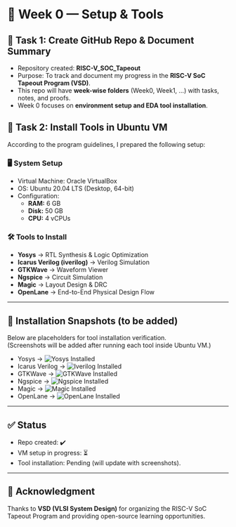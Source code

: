 # 📅 Week 0 — Setup & Tools

## 📌 Task 1: Create GitHub Repo & Document Summary
- Repository created: **RISC-V_SOC_Tapeout**
- Purpose: To track and document my progress in the **RISC-V SoC Tapeout Program (VSD)**.
- This repo will have **week-wise folders** (Week0, Week1, …) with tasks, notes, and proofs.
- Week 0 focuses on **environment setup and EDA tool installation**.

## 📌 Task 2: Install Tools in Ubuntu VM
According to the program guidelines, I prepared the following setup:

### 🖥️ System Setup
- Virtual Machine: Oracle VirtualBox  
- OS: Ubuntu 20.04 LTS (Desktop, 64-bit)  
- Configuration:  
  - **RAM:** 6 GB  
  - **Disk:** 50 GB  
  - **CPU:** 4 vCPUs  

### 🛠️ Tools to Install
- **Yosys** → RTL Synthesis & Logic Optimization  
- **Icarus Verilog (iverilog)** → Verilog Simulation  
- **GTKWave** → Waveform Viewer  
- **Ngspice** → Circuit Simulation  
- **Magic** → Layout Design & DRC  
- **OpenLane** → End-to-End Physical Design Flow  

---

## 📸 Installation Snapshots (to be added)
Below are placeholders for tool installation verification.  
(Screenshots will be added after running each tool inside Ubuntu VM.)

- Yosys → ![Yosys Installed](images/yosys.png)  
- Icarus Verilog → ![Iverilog Installed](images/iverilog.png)  
- GTKWave → ![GTKWave Installed](images/gtkwave.png)  
- Ngspice → ![Ngspice Installed](images/ngspice.png)  
- Magic → ![Magic Installed](images/magic.png)  
- OpenLane → ![OpenLane Installed](images/openlane.png)  

---

## ✅ Status
- Repo created: ✔️  
- VM setup in progress: ⏳  
- Tool installation: Pending (will update with screenshots).  

---

## 🙏 Acknowledgment
Thanks to **VSD (VLSI System Design)** for organizing the RISC-V SoC Tapeout Program and providing open-source learning opportunities.


